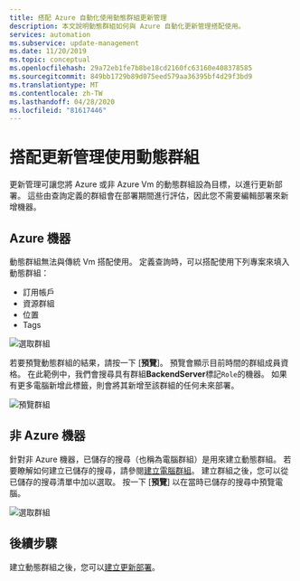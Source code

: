 ```yaml
---
title: 搭配 Azure 自動化使用動態群組更新管理
description: 本文說明動態群組如何與 Azure 自動化更新管理搭配使用。
services: automation
ms.subservice: update-management
ms.date: 11/20/2019
ms.topic: conceptual
ms.openlocfilehash: 29a72eb1fe7b8be18cd2160fc63160e408378585
ms.sourcegitcommit: 849bb1729b89d075eed579aa36395bf4d29f3bd9
ms.translationtype: MT
ms.contentlocale: zh-TW
ms.lasthandoff: 04/28/2020
ms.locfileid: "81617446"
---
```

# <a name="use-dynamic-groups-with-update-management"></a>搭配更新管理使用動態群組

更新管理可讓您將 Azure 或非 Azure Vm 的動態群組設為目標，以進行更新部署。 這些由查詢定義的群組會在部署期間進行評估，因此您不需要編輯部署來新增機器。

## <a name="azure-machines"></a>Azure 機器

動態群組無法與傳統 Vm 搭配使用。 定義查詢時，可以搭配使用下列專案來填入動態群組：

* 訂用帳戶
* 資源群組
* 位置
* Tags

![選取群組](./media/automation-update-management/select-groups.png)

若要預覽動態群組的結果，請按一下 [**預覽**]。 預覽會顯示目前時間的群組成員資格。 在此範例中，我們會搜尋具有群組**BackendServer**標記`Role`的機器。 如果有更多電腦新增此標籤，則會將其新增至該群組的任何未來部署。

![預覽群組](./media/automation-update-management/preview-groups.png)

## <a name="non-azure-machines"></a>非 Azure 機器

針對非 Azure 機器，已儲存的搜尋（也稱為電腦群組）是用來建立動態群組。 若要瞭解如何建立已儲存的搜尋，請參閱[建立電腦群組](../azure-monitor/platform/computer-groups.md#creating-a-computer-group)。 建立群組之後，您可以從已儲存的搜尋清單中加以選取。 按一下 [**預覽**] 以在當時已儲存的搜尋中預覽電腦。

![選取群組](./media/automation-update-management/select-groups-2.png)

## <a name="next-steps"></a>後續步驟

建立動態群組之後，您可以[建立更新部署](automation-tutorial-update-management.md)。
